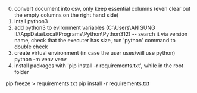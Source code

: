 0. convert document into csv, only keep essential columns (even clear out the empty columns on the right hand side)
1. intall python3
2. add python3 to evironment variables (C:\Users\AN SUNG IL\AppData\Local\Programs\Python\Python312) -- search it via version name, check that the executer has size, run 'python' command to double check 
3. create virtual environment (in case the user uses/will use python)
python -m venv venv
4. install packages with 'pip install -r requirements.txt', while in the root folder

 pip freeze > requirements.txt
 pip install -r requirements.txt

